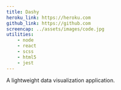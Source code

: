 ```yaml
---
title: Dashy
heroku_link: https://heroku.com
github_link: https://github.com
screencap: ../assets/images/code.jpg
utilities: 
    - node
    - react
    - scss
    - html5
    - jest
---
```


A lightweight data visualization application.